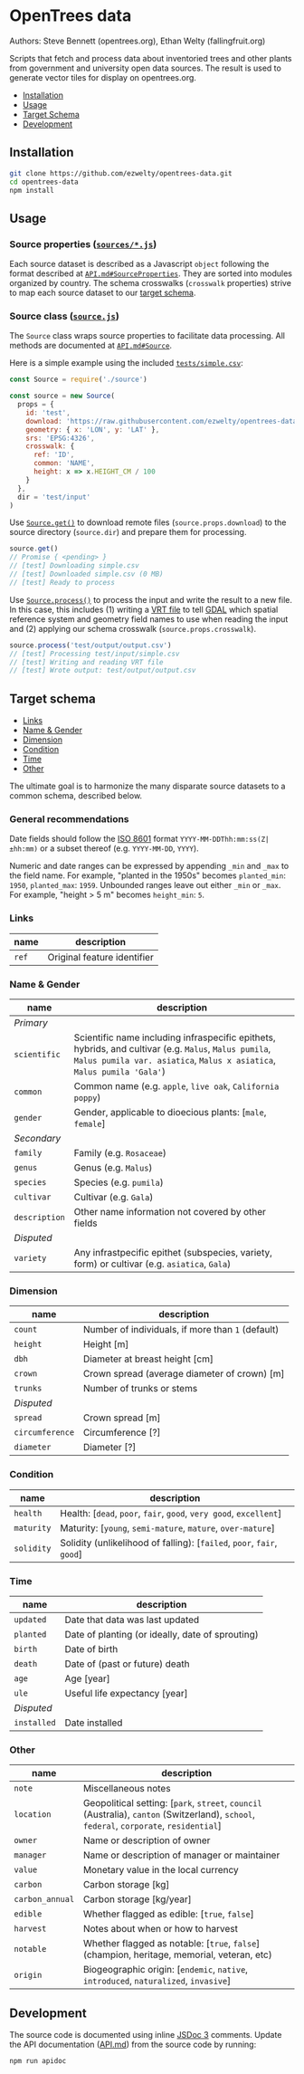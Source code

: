 # OpenTrees data

Authors: Steve Bennett (opentrees.org), Ethan Welty (fallingfruit.org)

Scripts that fetch and process data about inventoried trees and other plants from government and university open data sources. The result is used to generate vector tiles for display on opentrees.org.

- [Installation](#installation)
- [Usage](#usage)
- [Target Schema](#target-schema)
- [Development](#development)

## Installation

```bash
git clone https://github.com/ezwelty/opentrees-data.git
cd opentrees-data
npm install
```

## Usage

### Source properties ([`sources/*.js`](sources))

Each source dataset is described as a Javascript `object` following the format described at [`API.md#SourceProperties`](API.md#SourceProperties). They are sorted into modules organized by country. The schema crosswalks (`crosswalk` properties) strive to map each source dataset to our [target schema](#target-schema).

### Source class ([`source.js`](source.js))

The `Source` class wraps source properties to facilitate data processing. All methods are documented at [`API.md#Source`](API.md#Source).

Here is a simple example using the included [`tests/simple.csv`](tests/simple.csv):

```js
const Source = require('./source')

const source = new Source(
  props = { 
    id: 'test',
    download: 'https://raw.githubusercontent.com/ezwelty/opentrees-data/rewrite/tests/simple.csv',
    geometry: { x: 'LON', y: 'LAT' },
    srs: 'EPSG:4326',
    crosswalk: {
      ref: 'ID',
      common: 'NAME',
      height: x => x.HEIGHT_CM / 100
    }
  },
  dir = 'test/input'
)
```

Use [`Source.get()`](API.md/#Source+get) to download remote files (`source.props.download`) to the source directory (`source.dir`) and prepare them for processing.

```js
source.get()
// Promise { <pending> }
// [test] Downloading simple.csv
// [test] Downloaded simple.csv (0 MB)
// [test] Ready to process
```

Use [`Source.process()`](API.md/#Source+process) to process the input and write the result to a new file. In this case, this includes (1) writing a [VRT file](https://gdal.org/drivers/vector/vrt.html) to tell [GDAL](https://gdal.org) which spatial reference system and geometry field names to use when reading the input and (2) applying our schema crosswalk (`source.props.crosswalk`).

```js
source.process('test/output/output.csv')
// [test] Processing test/input/simple.csv
// [test] Writing and reading VRT file
// [test] Wrote output: test/output/output.csv
```

## Target schema

- [Links](#links)
- [Name & Gender](#name-&-gender)
- [Dimension](#dimension)
- [Condition](#condition)
- [Time](#time)
- [Other](#other)

The ultimate goal is to harmonize the many disparate source datasets to a common schema, described below.

### General recommendations

Date fields should follow the [ISO 8601](https://en.wikipedia.org/wiki/ISO_8601) format `YYYY-MM-DDThh:mm:ss(Z|±hh:mm)` or a subset thereof (e.g. `YYYY-MM-DD`, `YYYY`).

Numeric and date ranges can be expressed by appending `_min` and `_max` to the field name. For example, "planted in the 1950s" becomes `planted_min`: `1950`, `planted_max`: `1959`. Unbounded ranges leave out either `_min` or `_max`. For example, "height > 5 m" becomes `height_min`: `5`.

### Links

| name | description |
| -- | -- |
| `ref` | Original feature identifier | 

### Name & Gender

| name | description |
| -- | -- |
| *Primary* | |
`scientific` | Scientific name including infraspecific epithets, hybrids, and cultivar (e.g. `Malus`, `Malus pumila`, `Malus pumila var. asiatica`, `Malus x asiatica`, `Malus pumila 'Gala'`)
`common` | Common name (e.g. `apple`, `live oak`, `California poppy`)
`gender` | Gender, applicable to dioecious plants: [`male`, `female`]
| *Secondary* | |
`family` | Family (e.g. `Rosaceae`)
`genus` | Genus (e.g. `Malus`)
`species` | Species (e.g. `pumila`)
`cultivar` | Cultivar (e.g. `Gala`)
`description` | Other name information not covered by other fields
| *Disputed* | |
`variety` | Any infrastpecific epithet (subspecies, variety, form) or cultivar (e.g. `asiatica`, `Gala`)


### Dimension

| name | description |
| -- | -- |
`count` | Number of individuals, if more than `1` (default)
`height` | Height [m]
`dbh` | Diameter at breast height [cm]
`crown` | Crown spread (average diameter of crown) [m]
`trunks` | Number of trunks or stems
| *Disputed* | |
`spread` | Crown spread [m]
`circumference` | Circumference [?]
`diameter` | Diameter [?]

### Condition

| name | description |
| -- | -- |
`health` | Health: [`dead`, `poor`, `fair`, `good`, `very good`, `excellent`]
`maturity` | Maturity: [`young`, `semi-mature`, `mature`, `over-mature`]
`solidity` | Solidity (unlikelihood of falling): [`failed`, `poor`, `fair`, `good`]

### Time

| name | description |
| -- | -- |
`updated` | Date that data was last updated
`planted` | Date of planting (or ideally, date of sprouting)
`birth` | Date of birth
`death` | Date of (past or future) death
`age` | Age [year]
`ule` | Useful life expectancy [year]
| *Disputed* | |
`installed` | Date installed

### Other

| name | description |
| -- | -- |
`note` | Miscellaneous notes
`location` | Geopolitical setting: [`park`, `street`, `council` (Australia), `canton` (Switzerland), `school`, `federal`, `corporate`, `residential`]
`owner` | Name or description of owner
`manager` | Name or description of manager or maintainer
`value` | Monetary value in the local currency
`carbon` | Carbon storage [kg]
`carbon_annual` | Carbon storage [kg/year]
`edible` | Whether flagged as edible: [`true`, `false`]
`harvest` | Notes about when or how to harvest
`notable` | Whether flagged as notable: [`true`, `false`] (champion, heritage, memorial, veteran, etc)
`origin` | Biogeographic origin: [`endemic`, `native`, `introduced`, `naturalized`, `invasive`]

## Development

The source code is documented using inline [JSDoc 3](https://jsdoc.app/) comments. Update the API documentation ([API.md](API.md)) from the source code by running:

```bash
npm run apidoc
```
